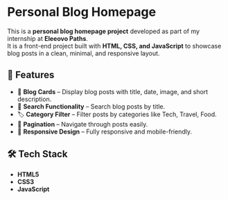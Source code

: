 # Personal Blog Homepage  

This is a **personal blog homepage project** developed as part of my internship at **Eleeovo Paths**.  
It is a front-end project built with **HTML, CSS, and JavaScript** to showcase blog posts in a clean, minimal, and responsive layout.  

## 🚀 Features  
- 📰 **Blog Cards** – Display blog posts with title, date, image, and short description.  
- 🔎 **Search Functionality** – Search blog posts by title.  
- 🏷 **Category Filter** – Filter posts by categories like Tech, Travel, Food.  
- 📑 **Pagination** – Navigate through posts easily.  
- 📱 **Responsive Design** – Fully responsive and mobile-friendly.  

## 🛠️ Tech Stack  
- **HTML5**  
- **CSS3**  
- **JavaScript**



